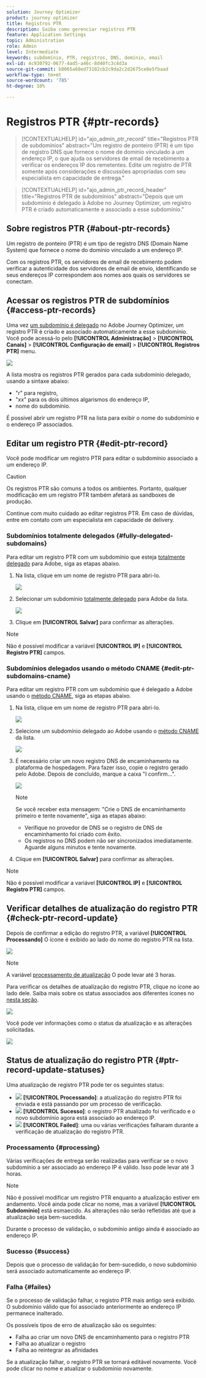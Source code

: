 ```yaml
---
solution: Journey Optimizer
product: journey optimizer
title: Registros PTR
description: Saiba como gerenciar registros PTR
feature: Application Settings
topic: Administration
role: Admin
level: Intermediate
keywords: subdomínio, PTR, registros, DNS, domínio, email
exl-id: 4c930792-0677-4ad5-a46c-8d40fc3c4d3a
source-git-commit: b8065a68ed73102cb2c9da2c2d2675ce8e5fbaad
workflow-type: tm+mt
source-wordcount: '785'
ht-degree: 10%

---
```


# Registros PTR {#ptr-records}

>[!CONTEXTUALHELP]
>id="ajo_admin_ptr_record"
>title="Registros PTR de subdomínios"
>abstract="Um registro de ponteiro (PTR) é um tipo de registro DNS que fornece o nome de domínio vinculado a um endereço IP, o que ajuda os servidores de email de recebimento a verificar os endereços IP dos remetentes. Edite um registro de PTR somente após considerações e discussões apropriadas com seu especialista em capacidade de entrega."

>[!CONTEXTUALHELP]
>id="ajo_admin_ptr_record_header"
>title="Registros PTR de subdomínios"
>abstract="Depois que um subdomínio é delegado à Adobe no Journey Optimizer, um registro PTR é criado automaticamente e associado a esse subdomínio."

## Sobre registros PTR {#about-ptr-records}

Um registro de ponteiro (PTR) é um tipo de registro DNS (Domain Name System) que fornece o nome do domínio vinculado a um endereço IP.

Com os registros PTR, os servidores de email de recebimento podem verificar a autenticidade dos servidores de email de envio, identificando se seus endereços IP correspondem aos nomes aos quais os servidores se conectam.

## Acessar os registros PTR de subdomínios {#access-ptr-records}

Uma vez [um subdomínio é delegado](delegate-subdomain.md) no Adobe Journey Optimizer, um registro PTR é criado e associado automaticamente a esse subdomínio. Você pode acessá-lo pelo **[!UICONTROL Administração]** > **[!UICONTROL Canais]** > **[!UICONTROL Configuração de email]** > **[!UICONTROL Registros PTR]** menu.

![](assets/ptr-records.png)

A lista mostra os registros PTR gerados para cada subdomínio delegado, usando a sintaxe abaixo:

* &quot;r&quot; para registro,
* &quot;xx&quot; para os dois últimos algarismos do endereço IP,
* nome do subdomínio.

É possível abrir um registro PTR na lista para exibir o nome do subdomínio e o endereço IP associados.

## Editar um registro PTR {#edit-ptr-record}

Você pode modificar um registro PTR para editar o subdomínio associado a um endereço IP.

>[!CAUTION]
>
>Os registros PTR são comuns a todos os ambientes. Portanto, qualquer modificação em um registro PTR também afetará as sandboxes de produção.
>
>Continue com muito cuidado ao editar registros PTR. Em caso de dúvidas, entre em contato com um especialista em capacidade de delivery.

### Subdomínios totalmente delegados {#fully-delegated-subdomains}

Para editar um registro PTR com um subdomínio que esteja [totalmente delegado](delegate-subdomain.md#full-subdomain-delegation) para Adobe, siga as etapas abaixo.

1. Na lista, clique em um nome de registro PTR para abri-lo.

   ![](assets/ptr-record-select.png)

1. Selecionar um subdomínio [totalmente delegado](delegate-subdomain.md#full-subdomain-delegation) para Adobe da lista.

   ![](assets/ptr-record-subdomain.png)

1. Clique em **[!UICONTROL Salvar]** para confirmar as alterações.

>[!NOTE]
>
>Não é possível modificar a variável **[!UICONTROL IP]** e **[!UICONTROL Registro PTR]** campos.

### Subdomínios delegados usando o método CNAME {#edit-ptr-subdomains-cname}

Para editar um registro PTR com um subdomínio que é delegado a Adobe usando o [método CNAME](delegate-subdomain.md#cname-subdomain-delegation), siga as etapas abaixo.

1. Na lista, clique em um nome de registro PTR para abri-lo.

   ![](assets/ptr-record-select-cname.png)

1. Selecione um subdomínio delegado ao Adobe usando o [método CNAME](delegate-subdomain.md#cname-subdomain-delegation) da lista.

   ![](assets/ptr-record-subdomain-cname.png)

1. É necessário criar um novo registro DNS de encaminhamento na plataforma de hospedagem. Para fazer isso, copie o registro gerado pelo Adobe. Depois de concluído, marque a caixa &quot;I confirm...&quot;.

   ![](assets/ptr-record-subdomain-confirm.png)

   >[!NOTE]
   >
   >Se você receber esta mensagem: &quot;Crie o DNS de encaminhamento primeiro e tente novamente&quot;, siga as etapas abaixo:
   >   * Verifique no provedor de DNS se o registro de DNS de encaminhamento foi criado com êxito.
   >   * Os registros no DNS podem não ser sincronizados imediatamente. Aguarde alguns minutos e tente novamente.


1. Clique em **[!UICONTROL Salvar]** para confirmar as alterações.

>[!NOTE]
>
>Não é possível modificar a variável **[!UICONTROL IP]** e **[!UICONTROL Registro PTR]** campos.

## Verificar detalhes de atualização do registro PTR {#check-ptr-record-update}

Depois de confirmar a edição do registro PTR, a variável **[!UICONTROL Processando]** O ícone é exibido ao lado do nome do registro PTR na lista.

![](assets/ptr-record-updating.png)

>[!NOTE]
>
>A variável [processamento de atualização](#processing) O pode levar até 3 horas.

Para verificar os detalhes de atualização do registro PTR, clique no ícone ao lado dele. Saiba mais sobre os status associados aos diferentes ícones no [nesta seção](#ptr-record-update-statuses).

![](assets/ptr-record-recent-update.png)

Você pode ver informações como o status da atualização e as alterações solicitadas.

![](assets/ptr-record-updates.png)

## Status de atualização do registro PTR {#ptr-record-update-statuses}

Uma atualização de registro PTR pode ter os seguintes status:

* ![](assets/do-not-localize/ptr-record-processing.png) **[!UICONTROL Processando]**: a atualização do registro PTR foi enviada e está passando por um processo de verificação.
* ![](assets/do-not-localize/ptr-record-success.png) **[!UICONTROL Sucesso]**: o registro PTR atualizado foi verificado e o novo subdomínio agora está associado ao endereço IP.
* ![](assets/do-not-localize/ptr-record-failed.png) **[!UICONTROL Failed]**: uma ou várias verificações falharam durante a verificação de atualização do registro PTR.

### Processamento {#processing}

Várias verificações de entrega serão realizadas para verificar se o novo subdomínio a ser associado ao endereço IP é válido. Isso pode levar até 3 horas.

>[!NOTE]
>
>Não é possível modificar um registro PTR enquanto a atualização estiver em andamento. Você ainda pode clicar no nome, mas a variável **[!UICONTROL Subdomínio]** está esmaecido. As alterações não serão refletidas até que a atualização seja bem-sucedida.

Durante o processo de validação, o subdomínio antigo ainda é associado ao endereço IP.

### Sucesso {#success}

Depois que o processo de validação for bem-sucedido, o novo subdomínio será associado automaticamente ao endereço IP.

### Falha {#failes}

Se o processo de validação falhar, o registro PTR mais antigo será exibido. O subdomínio válido que foi associado anteriormente ao endereço IP permanece inalterado.

Os possíveis tipos de erro de atualização são os seguintes:
* Falha ao criar um novo DNS de encaminhamento para o registro PTR
* Falha ao atualizar o registro
* Falha ao reintegrar as afinidades

Se a atualização falhar, o registro PTR se tornará editável novamente. Você pode clicar no nome e atualizar o subdomínio novamente.
